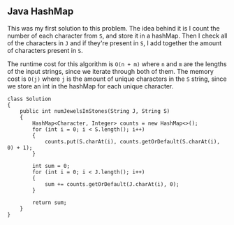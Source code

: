 ## Java HashMap

This was my first solution to this problem. The idea behind it is I count the number of each character from `S`, and store it in a hashMap. Then I check all of the characters in `J` and if they're present in `S`, I add together the amount of characters present in `S`.

The runtime cost for this algorithm is `O(n + m)` where `n` and `m` are the lengths of the input strings, since we iterate through both of them. The memory cost is `O(j)` where `j` is the amount of unique characters in the `S` string, since we store an int in the hashMap for each unique character.

```
class Solution 
{
    public int numJewelsInStones(String J, String S) 
    {
        HashMap<Character, Integer> counts = new HashMap<>();    
        for (int i = 0; i < S.length(); i++)
        {
            counts.put(S.charAt(i), counts.getOrDefault(S.charAt(i), 0) + 1);
        }
        
        int sum = 0;
        for (int i = 0; i < J.length(); i++)
        {
            sum += counts.getOrDefault(J.charAt(i), 0);
        }
        
        return sum;
    }
}
```